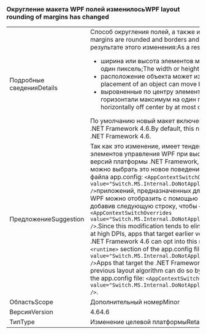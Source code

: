 ### <a name="wpf-layout-rounding-of-margins-has-changed"></a><span data-ttu-id="9c8ce-101">Округление макета WPF полей изменилось</span><span class="sxs-lookup"><span data-stu-id="9c8ce-101">WPF layout rounding of margins has changed</span></span>

|   |   |
|---|---|
|<span data-ttu-id="9c8ce-102">Подробные сведения</span><span class="sxs-lookup"><span data-stu-id="9c8ce-102">Details</span></span>|<span data-ttu-id="9c8ce-103">Способ округления полей, а также их границ и фона, изменен.</span><span class="sxs-lookup"><span data-stu-id="9c8ce-103">The way in which margins are rounded and borders and the background inside of them has changed.</span></span> <span data-ttu-id="9c8ce-104">В результате этого изменения:</span><span class="sxs-lookup"><span data-stu-id="9c8ce-104">As a result of this change:</span></span><ul><li><span data-ttu-id="9c8ce-105">ширина или высота элементов может увеличиться или уменьшиться максимум на один пиксель;</span><span class="sxs-lookup"><span data-stu-id="9c8ce-105">The width or height of elements may grow or shrink by at most one pixel.</span></span></li><li><span data-ttu-id="9c8ce-106">расположение объекта может измениться максимум на один пиксель;</span><span class="sxs-lookup"><span data-stu-id="9c8ce-106">The placement of an object can move by at most one pixel.</span></span></li><li><span data-ttu-id="9c8ce-107">выровненные по центру элементы могут сместиться по вертикали или горизонтали максимум на один пиксель.</span><span class="sxs-lookup"><span data-stu-id="9c8ce-107">Centered elements can be vertically or horizontally off center by at most one pixel.</span></span></li></ul><span data-ttu-id="9c8ce-108">По умолчанию новый макет включен только для приложений, предназначенных для .NET Framework 4.6.</span><span class="sxs-lookup"><span data-stu-id="9c8ce-108">By default, this new layout is enabled only for apps that target the .NET Framework 4.6.</span></span>|
|<span data-ttu-id="9c8ce-109">Предложение</span><span class="sxs-lookup"><span data-stu-id="9c8ce-109">Suggestion</span></span>|<span data-ttu-id="9c8ce-110">Так как это изменение, имеет тенденцию к устранению обрезки правых или нижних элементов управления WPF при высоком разрешении, приложения, более ранних версий платформы .NET Framework, но работают на платформе .NET Framework 4.6, можно выбрать это новое поведение, добавив следующую строку <code>&lt;runtime&gt;</code> раздел файла app.config: <code>&lt;AppContextSwitchOverrides value=&quot;Switch.MS.Internal.DoNotApplyLayoutRoundingToMarginsAndBorderThickness=false&quot; /&gt;</code>приложений, предназначенных для .NET Framework 4.6, но элементы управления WPF можно отобразить с помощью прежнего алгоритма макета можно сделать, добавив следующую строку, чтобы <code>&lt;runtime&gt;</code> раздел файла app.config: <code>&lt;AppContextSwitchOverrides value=&quot;Switch.MS.Internal.DoNotApplyLayoutRoundingToMarginsAndBorderThickness=true&quot; /&gt;</code>.</span><span class="sxs-lookup"><span data-stu-id="9c8ce-110">Since this modification tends to eliminate clipping of the right or bottom of WPF controls at high DPIs, apps that target earlier versions of the .NET Framework but are running on the .NET Framework 4.6 can opt into this new behavior by adding the following line to the <code>&lt;runtime&gt;</code> section of the app.config file: <code>&lt;AppContextSwitchOverrides value=&quot;Switch.MS.Internal.DoNotApplyLayoutRoundingToMarginsAndBorderThickness=false&quot; /&gt;</code>Apps that target the .NET Framework 4.6 but want WPF controls to render using the previous layout algorithm can do so by adding the following line to the <code>&lt;runtime&gt;</code> section of the app.config file: <code>&lt;AppContextSwitchOverrides value=&quot;Switch.MS.Internal.DoNotApplyLayoutRoundingToMarginsAndBorderThickness=true&quot; /&gt;</code>.</span></span>|
|<span data-ttu-id="9c8ce-111">Область</span><span class="sxs-lookup"><span data-stu-id="9c8ce-111">Scope</span></span>|<span data-ttu-id="9c8ce-112">Дополнительный номер</span><span class="sxs-lookup"><span data-stu-id="9c8ce-112">Minor</span></span>|
|<span data-ttu-id="9c8ce-113">Версия</span><span class="sxs-lookup"><span data-stu-id="9c8ce-113">Version</span></span>|<span data-ttu-id="9c8ce-114">4.6</span><span class="sxs-lookup"><span data-stu-id="9c8ce-114">4.6</span></span>|
|<span data-ttu-id="9c8ce-115">Тип</span><span class="sxs-lookup"><span data-stu-id="9c8ce-115">Type</span></span>|<span data-ttu-id="9c8ce-116">Изменение целевой платформы</span><span class="sxs-lookup"><span data-stu-id="9c8ce-116">Retargeting</span></span>|

